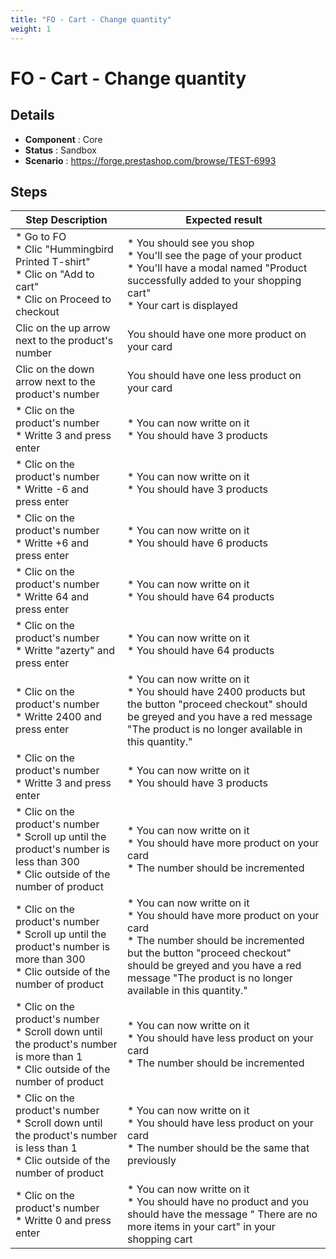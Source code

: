 ```yaml
---
title: "FO - Cart - Change quantity"
weight: 1
---
```


# FO - Cart - Change quantity
## Details
* **Component** : Core
* **Status** : Sandbox
* **Scenario** : https://forge.prestashop.com/browse/TEST-6993

## Steps
| Step Description | Expected result |
| ----- | ----- |
| * Go to FO <br> * Clic "Hummingbird Printed T-shirt"<br> * Clic on "Add to cart"<br> * Clic on Proceed to checkout | * You should see you shop<br> * You'll see the page of your product<br> * You'll have a modal named "Product successfully added to your shopping cart"<br> * Your cart is displayed |
| Clic on the up arrow next to the product's number | You should have one more product on your card |
| Clic on the down arrow next to the product's number | You should have one less product on your card |
| * Clic on the product's number <br> * Writte 3 and press enter | * You can now writte on it <br> * You should have 3 products |
| * Clic on the product's number <br> * Writte -6 and press enter | * You can now writte on it <br> * You should have 3 products |
| * Clic on the product's number <br> * Writte +6 and press enter | * You can now writte on it <br> * You should have 6 products |
| * Clic on the product's number <br> * Writte 64 and press enter | * You can now writte on it<br> * You should have 64 products |
| * Clic on the product's number <br> * Writte "azerty" and press enter | * You can now writte on it <br> * You should have 64 products |
| * Clic on the product's number <br> * Writte 2400 and press enter | * You can now writte on it <br> * You should have 2400 products but the button "proceed checkout" should be greyed and you have a red message "The product is no longer available in this quantity." |
| * Clic on the product's number <br> * Writte 3 and press enter | * You can now writte on it <br> * You should have 3 products |
| * Clic on the product's number <br> * Scroll up until the product's number is less than 300<br> * Clic outside of the number of product | * You can now writte on it<br> * You should have more product on your card <br> * The number should be incremented |
| * Clic on the product's number <br> * Scroll up until the product's number is more than 300<br> * Clic outside of the number of product | * You can now writte on it<br> * You should have more product on your card <br> * The number should be incremented  but the button "proceed checkout" should be greyed and you have a red message "The product is no longer available in this quantity." |
| * Clic on the product's number <br> * Scroll down until the product's number is more than 1<br> * Clic outside of the number of product | * You can now writte on it<br> * You should have less product on your card<br> * The number should be incremented |
| * Clic on the product's number<br> * Scroll down until the product's number is less than 1<br> * Clic outside of the number of product | * You can now writte on it<br> * You should have less product on your card<br> * The number should be the same that previously |
| * Clic on the product's number <br> * Writte 0 and press enter | * You can now writte on it <br> * You should have no product and you should have the message " There are no more items in your cart" in your shopping cart |
